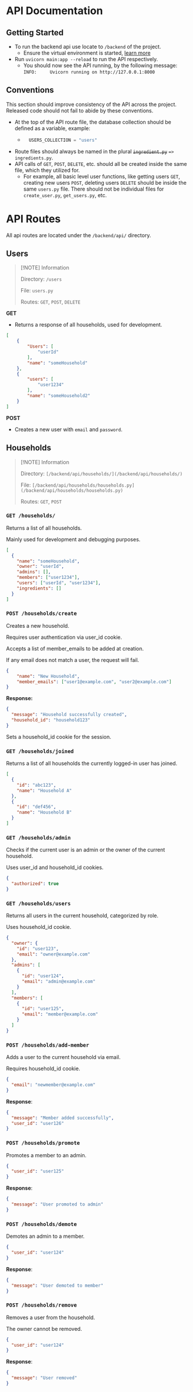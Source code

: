 # API Documentation

## Getting Started
- To run the backend api use locate to `/backend` of the project.
    - Ensure the virtual environment is started, [learn more](/docs/getting-started.md)
- Run `uvicorn main:app --reload` to run the API respectively. 
    - You should now see the API running, by the following message: `INFO:     Uvicorn running on http://127.0.0.1:8000`

## Conventions
This section should improve consistency of the API across the project. Released code should not fail to abide by these conventions. 
- At the top of the API route file, the database collection should be defined as a variable, example:
    - ```py
        USERS_COLLECTION = "users"
- Route files should always be named in the plural ~~`ingredient.py`~~ `=>` `ingredients.py`.
- API calls of `GET`, `POST`, `DELETE`, etc. should all be created inside the same file, which they utilized for. 
    - For example, all basic level user functions, like getting users `GET`, creating new users `POST`, deleting users `DELETE` should be inside the same `users.py` file. There should not be individual files for `create_user.py`, `get_users.py`, etc.  


# API Routes
All api routes are located under the `/backend/api/` directory.
## Users
> [!NOTE] Information
> 
> Directory: `/users`
>
> File: `users.py`
> 
> Routes: `GET`, `POST`, `DELETE`

**GET**
- Returns a response of all households, used for development.

```json
[
    {
        "Users": [
            "userId"
        ],
        "name": "someHousehold"
    },
    {
        "users": [
            "user1234"
        ],
        "name": "someHousehold2"
    }
]
```

**POST**
- Creates a new user with `email` and `password`.

## Households

> [!NOTE] Information
>
> Directory: `[/backend/api/households/](/backend/api/households/)`
>
> File: `[/backend/api/households/households.py](/backend/api/households/households.py)`
>
> Routes: `GET`, `POST`

### `GET /households/`

Returns a list of all households.

Mainly used for development and debugging purposes.

```json
[
  {
    "name": "someHousehold",
    "owner": "userId",
    "admins": [],
    "members": ["user1234"],
    "users": ["userId", "user1234"],
    "ingredients": []
  }
]
```

### `POST /households/create`

Creates a new household.

Requires user authentication via user_id cookie.

Accepts a list of member_emails to be added at creation.

If any email does not match a user, the request will fail.

```json
{
    "name": "New Household",
    "member_emails": ["user1@example.com", "user2@example.com"]
}
```

**Response:**

```json
{
  "message": "Household successfully created",
  "household_id": "household123"
}
```

Sets a household_id cookie for the session.

### `GET /households/joined`

Returns a list of all households the currently logged-in user has joined.

```json
[
  {
    "id": "abc123",
    "name": "Household A"
  },
  {
    "id": "def456",
    "name": "Household B"
  }
]
```

### `GET /households/admin`

Checks if the current user is an admin or the owner of the current household.

Uses user_id and household_id cookies.

```json
{
  "authorized": true
}
```

### `GET /households/users`

Returns all users in the current household, categorized by role.

Uses household_id cookie.

```json
{
  "owner": {
    "id": "user123",
    "email": "owner@example.com"
  },
  "admins": [
    {
      "id": "user124",
      "email": "admin@example.com"
    }
  ],
  "members": [
    {
      "id": "user125",
      "email": "member@example.com"
    }
  ]
}
```

### `POST /households/add-member`

Adds a user to the current household via email.

Requires household_id cookie.

```json
{
  "email": "newmember@example.com"
}
```

**Response**:

```json
{
  "message": "Member added successfully",
  "user_id": "user126"
}
```

### `POST /households/promote`

Promotes a member to an admin.

```json
{
  "user_id": "user125"
}
```

**Response**:
```json
{
  "message": "User promoted to admin"
}
```

### `POST /households/demote`

Demotes an admin to a member.

```json
{
  "user_id": "user124"
}
```

**Response**:

```json
{
  "message": "User demoted to member"
}
```

### `POST /households/remove`

Removes a user from the household.

The owner cannot be removed.

```json
{
  "user_id": "user124"
}
```

**Response**:
```json
{
  "message": "User removed"
}
```
